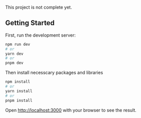 This project is not complete yet.

## Getting Started

First, run the development server:

```bash
npm run dev
# or
yarn dev
# or
pnpm dev
```

Then install necesscary packages and libraries

```bash
npm install
# or
yarn install
# or
pnpm install
```

Open [http://localhost:3000](http://localhost:3000) with your browser to see the result.
